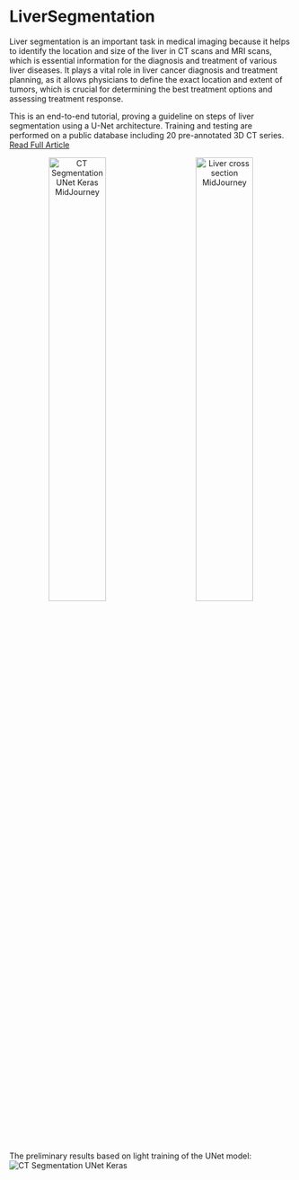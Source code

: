 # LiverSegmentation
 
Liver segmentation is an important task in medical imaging because it helps to identify the location and size of the liver in CT scans and MRI scans, which is essential information for the diagnosis and treatment of various liver diseases. It plays a vital role in liver cancer diagnosis and treatment planning, as it allows physicians to define the exact location and extent of tumors, which is crucial for determining the best treatment options and assessing treatment response.

This is an end-to-end tutorial, proving a guideline on steps of liver segmentation using a U-Net architecture. Training and testing are performed on a public database including 20 pre-annotated 3D CT series. [Read Full Article](https://medium.com/@rekalantar/step-by-step-tutorial-liver-segmentation-on-ct-scans-using-tensorflow-d27bc61fbfe2)

<p align="center">
  <img alt="CT Segmentation UNet Keras MidJourney" src="https://github.com/rekalantar/CT_LiverSegmentation/blob/master/assets/liver_ct_midjourney.png?raw=true" width="45%">
&nbsp; &nbsp; &nbsp; &nbsp;
  <img alt="Liver cross section MidJourney" src="https://github.com/rekalantar/CT_LiverSegmentation/blob/master/assets/liver_cross_section_midjourney.png?raw=true" width="45%">
</p>

The preliminary results based on light training of the UNet model:
![CT Segmentation UNet Keras](https://github.com/rekalantar/CT_LiverSegmentation/blob/master/assets/prem_seg_result.png?raw=true)

